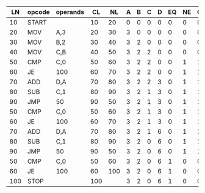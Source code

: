 LN|opcode|operands|CL|NL|A|B|C|D|EQ|NE|GT|LT
---|---|---|---|---|---|---|---|---|---|---|---|---
10|START||10|20|0|0|0|0|0|0|0|0
20|MOV|A,3|20|30|3|0|0|0|0|0|0|0
30|MOV|B,2|30|40|3|2|0|0|0|0|0|0
40|MOV|C,B|40|50|3|2|2|0|0|0|0|0
50|CMP|C,0|50|60|3|2|2|0|0|1|1|0
60|JE|100|60|70|3|2|2|0|0|1|1|0
70|ADD|D,A|70|80|3|2|2|3|0|1|1|0
80|SUB|C,1|80|90|3|2|1|3|0|1|1|0
90|JMP|50|90|50|3|2|1|3|0|1|1|0
50|CMP|C,0|50|60|3|2|1|3|0|1|1|0
60|JE|100|60|70|3|2|1|3|0|1|1|0
70|ADD|D,A|70|80|3|2|1|6|0|1|1|0
80|SUB|C,1|80|90|3|2|0|6|0|1|1|0
90|JMP|50|90|50|3|2|0|6|0|1|1|0
50|CMP|C,0|50|60|3|2|0|6|1|0|0|0
60|JE|100|60|100|3|2|0|6|1|0|0|0
100|STOP||100||3|2|0|6|1|0|0|0
